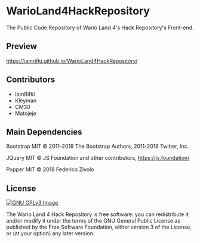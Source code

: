 # WarioLand4HackRepository
The Public Code Repository of Wario Land 4's Hack Repository's Front-end.

## Preview
https://iamrifki.github.io/WarioLand4HackRepository/

## Contributors 
* IamRifki
* Kleyman
* CM30
* Matojeje

## Main Dependencies
Bootstrap MIT © 2011-2018 The Bootstrap Authors, 2011-2018 Twitter, Inc.

JQuery MIT © JS Foundation and other contributors, https://js.foundation/

Popper MIT © 2018 Federico Zivolo

## License
[![GNU GPLv3 Image](https://www.gnu.org/graphics/gplv3-127x51.png)](http://www.gnu.org/licenses/gpl-3.0.en.html)

The Wario Land 4 Hack Repository is free software: you can redistribute it and/or modify
it under the terms of the GNU General Public License as published by
the Free Software Foundation, either version 3 of the License, or
(at your option) any later version.

